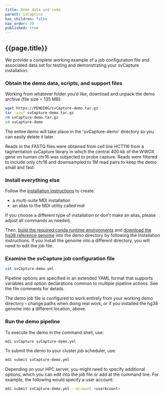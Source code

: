 ```yaml
---
title: Demo data and code
parent: svCapture
has_children: false
nav_order: 30
published: true
---
```


## {{page.title}}

We provide a complete working example of a job configuration file and 
associated data set for testing and demonstrating your svCapture installation. 

### Obtain the demo data, scripts, and support files

Working from whatever folder you'd like, download and unpack the demo archive (file size = 135 MB):

```sh
wget https://PENDING/svCapture-demo.tar.gz
tar -xzvf svCapture-demo.tar.gz
rm svCapture-demo.tar.gz
cd svCapture-demo
```

The entire demo will take place in the 'svCapture-demo' directory so you can easily delete it later.

Reads in the FASTQ files were obtained from cell line HCT116 from
a tagmentation svCapture library in which the central
400 kb of the WWOX gene on human chr16 was subjected to probe capture.
Reads were filtered to include only chr16 and downsampled
to 1M read pairs to keep the demo small and fast.

### Install everything else

Follow the [installation instructions](https://wilsontelab.github.io/svx-mdi-tools/docs/installation/code.html)
to create:
- a multi-suite MDI installation
- an alias to the MDI utility called _mdi_

If you choose a different type of installation or don't make an alias, 
please adjust all commands as needed.

Then, [build the required conda runtime environments](https://wilsontelab.github.io/svx-mdi-tools/docs/installation/runtime.html)
and [download the hg38 reference genome](https://wilsontelab.github.io/svx-mdi-tools/docs/installation/genome.html)
into the demo directory by following the installation instructions.
If you install the genome into a different directory, you will need 
to edit the job file.

### Examine the svCapture job configuration file

```sh
cat svCapture-demo.yml
```

Pipeline options are specified in an extended YAML format 
that supports variables and option declarations
common to multiple pipeline actions. See the file comments for details.
 
The demo job file is configured to work entirely
from your working demo directory - change paths when doing real work,
or if you installed the hg38 genome into a different location, above.

### Run the demo pipeline

To execute the demo in the command shell, use:

```sh
mdi svCapture svCapture-demo.yml
```

To submit the demo to your cluster job scheduler, use:

```sh
mdi submit svCapture-demo.yml
```

Depending on your HPC server, you might need to specify additional options,
which you can edit into the job file or add at the command line. For 
example, the following would specify a user account:

```sh
mdi submit svCapture-demo.yml --account <userAcount>
```
